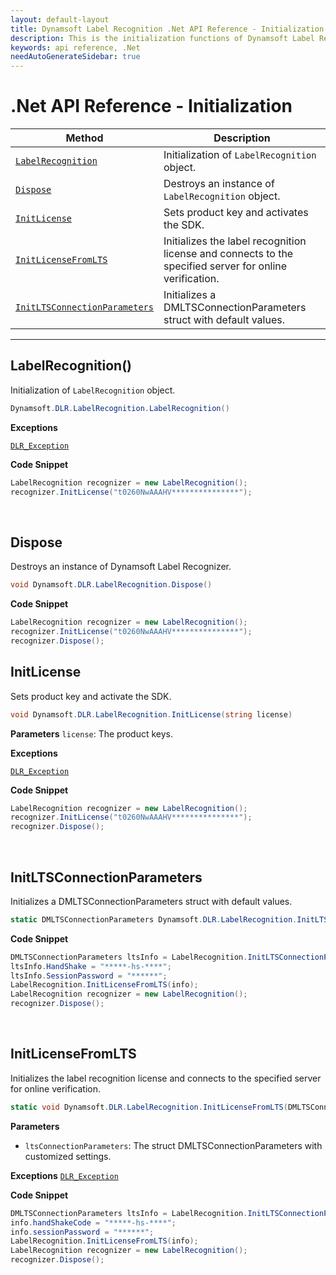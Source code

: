 ```yaml
---
layout: default-layout
title: Dynamsoft Label Recognition .Net API Reference - Initialization
description: This is the initialization functions of Dynamsoft Label Recognition for .Net API Reference.
keywords: api reference, .Net
needAutoGenerateSidebar: true
---
```


# .Net API Reference - Initialization

| Method               | Description |
|----------------------|-------------|
  | [`LabelRecognition`](#labelrecognition) | Initialization of `LabelRecognition` object.|
  | [`Dispose`](#dispose) | Destroys an instance of `LabelRecognition` object.|   
  | [`InitLicense`](#initlicense) | Sets product key and activates the SDK. |
  | [`InitLicenseFromLTS`](#initlicensefromlts) | Initializes the label recognition license and connects to the specified server for online verification. |
  | [`InitLTSConnectionParameters`](#initltsconnectionparameters) | Initializes a DMLTSConnectionParameters struct with default values. |

  ---

## LabelRecognition()

Initialization of `LabelRecognition` object.

```csharp
Dynamsoft.DLR.LabelRecognition.LabelRecognition()
```

**Exceptions**

[`DLR_Exception`](../class/label-recognition-exception.md)


**Code Snippet**
```csharp
LabelRecognition recognizer = new LabelRecognition();
recognizer.InitLicense("t0260NwAAAHV***************");
```

&nbsp;


## Dispose
Destroys an instance of Dynamsoft Label Recognizer.

```csharp
void Dynamsoft.DLR.LabelRecognition.Dispose()	
```

**Code Snippet**

```csharp
LabelRecognition recognizer = new LabelRecognition();
recognizer.InitLicense("t0260NwAAAHV***************");
recognizer.Dispose();
```


## InitLicense
Sets product key and activate the SDK.

```csharp
void Dynamsoft.DLR.LabelRecognition.InitLicense(string license)
```   

**Parameters**
`license`: The product keys.

**Exceptions**

[`DLR_Exception`](../class/label-recognition-exception.md)

**Code Snippet**
```csharp
LabelRecognition recognizer = new LabelRecognition();
recognizer.InitLicense("t0260NwAAAHV***************");
recognizer.Dispose();
```

&nbsp;

## InitLTSConnectionParameters
Initializes a DMLTSConnectionParameters struct with default values.

```csharp
static DMLTSConnectionParameters Dynamsoft.DLR.LabelRecognition.InitLTSConnectionParameters()
```   

**Code Snippet**
```csharp
DMLTSConnectionParameters ltsInfo = LabelRecognition.InitLTSConnectionParameters();
ltsInfo.HandShake = "*****-hs-****";
ltsInfo.SessionPassword = "******";
LabelRecognition.InitLicenseFromLTS(info);
LabelRecognition recognizer = new LabelRecognition();
recognizer.Dispose();
```

&nbsp;


## InitLicenseFromLTS
Initializes the label recognition license and connects to the specified server for online verification.

```csharp
static void Dynamsoft.DLR.LabelRecognition.InitLicenseFromLTS(DMLTSConnectionParameters ltsConnectionParameters)
```   

**Parameters**
- `ltsConnectionParameters`: The struct DMLTSConnectionParameters with customized settings.  

**Exceptions**
[`DLR_Exception`](../class/label-recognition-exception.md)

**Code Snippet**
```csharp
DMLTSConnectionParameters ltsInfo = LabelRecognition.InitLTSConnectionParameters();
info.handShakeCode = "*****-hs-****";
info.sessionPassword = "******";
LabelRecognition.InitLicenseFromLTS(info);
LabelRecognition recognizer = new LabelRecognition();
recognizer.Dispose();
```

&nbsp;

